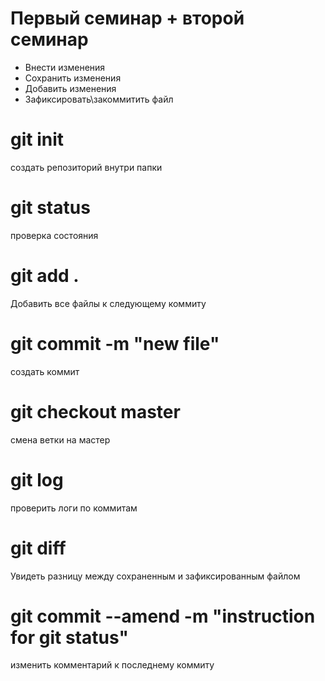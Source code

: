 # Первый семинар + второй семинар
* Внести изменения
* Сохранить изменения 
* Добавить изменения
* Зафиксировать\закоммитить файл

# git init
создать репозиторий внутри папки
# git status
проверка состояния
# git add .
Добавить все файлы к следующему коммиту
# git commit -m "new file"
создать коммит
# git checkout master
смена ветки на мастер
# git log
проверить логи по коммитам
# git diff
Увидеть разницу между сохраненным и зафиксированным файлом
# git commit --amend -m "instruction for git status"
изменить комментарий к последнему коммиту

